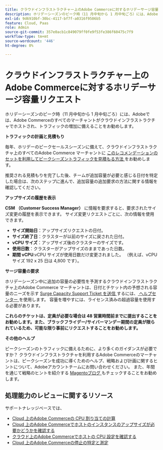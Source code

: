 ```yaml
---
title: クラウドインフラストラクチャー上のAdobe Commerceに対するホリデーサージ容量リクエスト
description: ホリデーシーズンのピーク時（11 月中旬から 1 月中旬ごろ）には、Adobeでは、Adobe Commerceのすべてのマーチャントがクラウドインフラストラクチャでホストされ、トラフィックの増加に備えることをお勧めします。
exl-id: 9d6910bf-30bc-4117-bf7f-a0316f9506b5
feature: Cloud, Paas
role: Admin
source-git-commit: 357e0acb1c849079ff0fe9f53fe386f60475c7f9
workflow-type: tm+mt
source-wordcount: '446'
ht-degree: 0%

---
```


# クラウドインフラストラクチャー上のAdobe Commerceに対するホリデーサージ容量リクエスト

ホリデーシーズンのピーク時（11 月中旬から 1 月中旬ごろ）には、Adobeでは、Adobe Commerceのすべてのマーチャントがクラウドインフラストラクチャでホストされ、トラフィックの増加に備えることをお勧めします。

**トラフィックの計画と見積もり**

毎年、ホリデーのピークセールスシーズンに備えて、クラウドインフラストラクチャ上のすべてのAdobe Commerce マーチャントに [ このレコメンデーションのセットを利用してピークシーズントラフィックを見積もる方法 ](https://business.adobe.com/blog/how-to/the-5-ps-of-peak-season-performance-a-guide-to-preparing-your-infrastructure-for-high-traffic) をお勧めします。

推奨される見積もりを完了した後、チームが追加容量が必要と感じる日付を特定した場合は、次のステップに進んで、追加容量の追加要求の方法に関する情報を確認してください。

**アップサイズの履歴を表示**

**CSM （Customer Success Manager）** に情報を要求すると、要求されたサイズ変更の履歴を表示できます。
サイズ変更リクエストごとに、次の情報を使用できます。

* **サイズ開始日**：アップサイズリクエストの日付。
* **サイズ終了日**：クラスターが以前のサイズに戻された日付。
* **vCPU サイズ**：アップサイズ後のクラスターのサイズです。
* **使用日数**：クラスターがアップサイズのままであった日数。
* **期間 vCPU**:vCPU サイズが使用日数だけ変更されました。 （例えば、vCPU サイズ 192 x 25 日は 4,800 です）。

**サージ容量の要求**

ホリデーシーズン中に追加の容量の必要性を予測するクラウドインフラストラクチャ上のAdobe Commerce マーチャントは、日付とチケット内の予想される容量のニーズを示す [Surge Capacity Support Ticket を送信 ](https://experienceleague.adobe.com/docs/commerce-knowledge-base/kb/how-to/how-to-request-temporary-magento-upsize.html?lang=ja) するには、[ ヘルプセンター ](/help/overview.md) を使用します。 容量を増やすには、ライセンス済みの超過容量を使用する必要があります。

**これらのチケットは、定員が必要な場合は 48 営業時間前までに提出することをお勧めします。また、ブラックフライデー/サイバーマンデー期間の定員が限られているため、可能な限り事前にリクエストすることをお勧めします。**


**その他のヘルプ**

ピークシーズンのトラフィックに備えるために、より多くのガイダンスが必要ですか？ クラウドインフラストラクチャを利用するAdobe Commerceのマーチャントは、ピークシーズンを成功に導くためのヘルプ、戦略および計画に関するヒントについて、Adobeアカウントチームにお問い合わせください。 また、年間を通じて戦略のヒントを紹介する [Magentoブログ ](https://magento.com/blog) もチェックすることをお勧めします。

## 処理能力のレビューに関するリソース

サポートナレッジベースでは、

* [Cloud 上のAdobe Commerceの CPU 割り当ての計算 ](https://experienceleague.adobe.com/docs/commerce-knowledge-base/kb/how-to/magento-commerce-cloud-cpu-allocation-calculation.html?lang=ja)
* [Cloud 上のAdobe Commerceでホストのインスタンスのアップサイズが必要かどうかを確認する ](https://experienceleague.adobe.com/docs/commerce-knowledge-base/kb/how-to/magento-commerce-cloud-check-if-upsize-for-hosts-instances-is-needed.html?lang=ja)
* [ クラウド上のAdobe Commerceでホストの CPU 設定を確認する ](https://experienceleague.adobe.com/docs/commerce-knowledge-base/kb/how-to/magento-commerce-cloud-check-hosts-cpu-configuration.html?lang=ja)
* [Cloud 上のAdobe Commerceの停止の特定と測定 ](https://experienceleague.adobe.com/docs/commerce-knowledge-base/kb/how-to/how-to-identify-outages.html?lang=ja)
